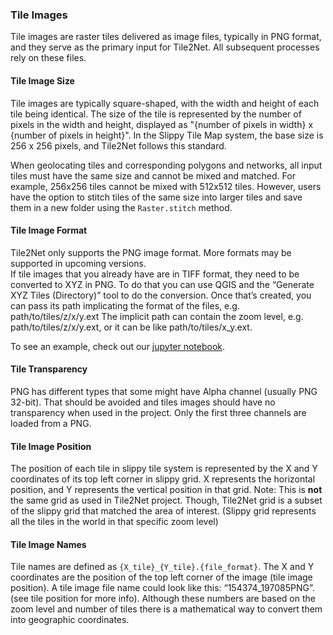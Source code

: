 ### Tile Images

Tile images are raster tiles delivered as image files, typically in PNG format, and they serve as the primary input for
Tile2Net.
All subsequent processes rely on these files.

#### Tile Image Size

Tile images are typically square-shaped, with the width and height of each tile being identical.
The size of the tile is represented by the number of pixels in the width and height, displayed as "{number of pixels in
width} x {number of pixels in height}". In the Slippy Tile Map system, the base size is 256 x 256 pixels, and Tile2Net
follows this standard.

When geolocating tiles and corresponding polygons and networks, all input tiles must have the same size and cannot be
mixed and matched.
For example, 256x256 tiles cannot be mixed with 512x512 tiles.
However, users have the option to stitch tiles of the same size into larger tiles and save them in a new folder using
the `Raster.stitch` method.

#### Tile Image Format

Tile2Net only supports the PNG image format. More formats may be supported in upcoming versions.  
If tile images that you already have are in TIFF format, they need to be converted to XYZ in PNG.
To do that you can use QGIS and the “Generate XYZ Tiles (Directory)” tool to do the conversion.
Once that’s created, you can pass its path implicating the format of the files, e.g. path/to/tiles/z/x/y.ext
The implicit path can contain the zoom level, e.g. path/to/tiles/z/x/y.ext, or it can be like path/to/tiles/x_y.ext. 

To see an example, check out our [jupyter notebook](examples/inference.ipynb). 

#### Tile Transparency

PNG has different types that some might have Alpha channel (usually PNG 32-bit).
That should be avoided and tiles images should have no transparency when used in the project.
Only the first three channels are loaded from a PNG.

#### Tile Image Position

The position of each tile in slippy tile system is represented by the X and Y coordinates of its top left corner in
slippy grid.
X represents the horizontal position, and Y represents the vertical position in that grid. Note: This is **not** the
same grid as used in Tile2Net project. Though, Tile2Net grid is a subset of the slippy grid that matched the area of
interest. (Slippy grid represents all the tiles in the world in that specific zoom level)

#### Tile Image Names

Tile names are defined as `{X_tile}_{Y_tile}.{file_format}`.
The X and Y coordinates are the position of the top left corner of the image (tile image position).
A tile image file name could look like this: “154374_197085PNG”. (see tile position for more info).
Although these numbers are based on the zoom level and number of tiles there is a mathematical way to convert them into
geographic coordinates. 
